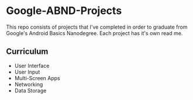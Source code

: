 # Google-ABND-Projects
This repo consists of projects that I've completed in order to graduate from Google's Android Basics Nanodegree. Each project has it's own read me.

## Curriculum

* User Interface <br />
* User Input <br />
* Multi-Screen Apps <br />
* Networking <br />
* Data Storage <br />
